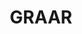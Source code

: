 ---
title: 'GRAAR'
pubDate: 2024-06-04
description: 'This is the second post of my new Astro blog.'
image:
    url: 'https://docs.astro.build/assets/full-logo-light.png'
    alt: 'The full Astro logo.'
video:
    url: '/videos/graar--desktop.mp4'
---